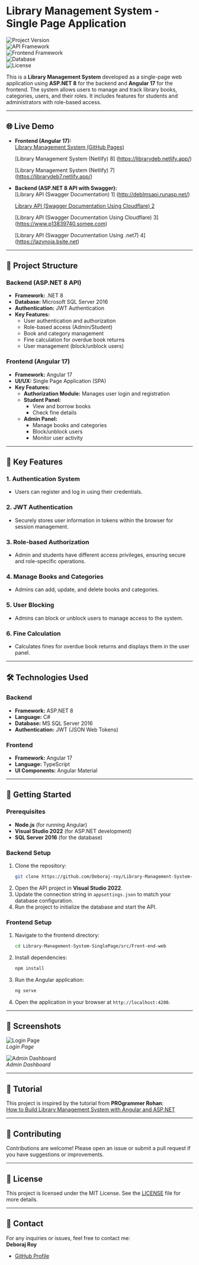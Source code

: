  

# Library Management System - Single Page Application

![Project Version](https://img.shields.io/badge/Version-1.0-blue.svg)  
![API Framework](https://img.shields.io/badge/API-ASP.NET%208.0-blueviolet.svg)  
![Frontend Framework](https://img.shields.io/badge/Frontend-Angular%2017.0-red.svg)  
![Database](https://img.shields.io/badge/Database-MS%20SQL%20Server%202016-green.svg)  
![License](https://img.shields.io/badge/License-MIT-brightgreen.svg)

This is a **Library Management System** developed as a single-page web application using **ASP.NET 8** for the backend and **Angular 17** for the frontend. The system allows users to manage and track library books, categories, users, and their roles. It includes features for students and administrators with role-based access.

---

## 🌐 **Live Demo**  

- **Frontend (Angular 17):**  
  [Library Management System (GitHub Pages)](https://deboraj-roy.github.io/Library-Management-System-SinglePage/) 
  
  [Library Management System (Netlify) 8]
  (https://librarydeb.netlify.app/)
  
  [Library Management System (Netlify) 7]
  (https://librarydeb7.netlify.app/)
  

- **Backend (ASP.NET 8 API with Swagger):**  
  [Library API (Swagger Documentation) 1]
  (http://deblmsapi.runasp.net/)

  [Library API (Swagger Documentation Using Cloudflare) 2](https://green-breeze-a7aa.mrouf7353.workers.dev/)
  
  [Library API (Swagger Documentation Using Cloudflare) 3]
  (https://www.p13839740.somee.com)

  [Library API (Swagger Documentation Using .net7) 4]
  (https://lazynoja.bsite.net)
---

## 📂 **Project Structure**  

### Backend (ASP.NET 8 API)  
- **Framework:** .NET 8  
- **Database:** Microsoft SQL Server 2016  
- **Authentication:** JWT Authentication  
- **Key Features:**  
  - User authentication and authorization  
  - Role-based access (Admin/Student)  
  - Book and category management  
  - Fine calculation for overdue book returns  
  - User management (block/unblock users)  

### Frontend (Angular 17)  
- **Framework:** Angular 17  
- **UI/UX:** Single Page Application (SPA)  
- **Key Features:**  
  - **Authorization Module:** Manages user login and registration  
  - **Student Panel:**  
    - View and borrow books  
    - Check fine details  
  - **Admin Panel:**  
    - Manage books and categories  
    - Block/unblock users  
    - Monitor user activity  

---

## 🔑 **Key Features**  

### 1. **Authentication System**  
- Users can register and log in using their credentials.  

### 2. **JWT Authentication**  
- Securely stores user information in tokens within the browser for session management.  

### 3. **Role-based Authorization**  
- Admin and students have different access privileges, ensuring secure and role-specific operations.  

### 4. **Manage Books and Categories**  
- Admins can add, update, and delete books and categories.  

### 5. **User Blocking**  
- Admins can block or unblock users to manage access to the system.  

### 6. **Fine Calculation**  
- Calculates fines for overdue book returns and displays them in the user panel.

---

## 🛠️ **Technologies Used**  

### Backend  
- **Framework:** ASP.NET 8  
- **Language:** C#  
- **Database:** MS SQL Server 2016  
- **Authentication:** JWT (JSON Web Tokens)

### Frontend  
- **Framework:** Angular 17  
- **Language:** TypeScript  
- **UI Components:** Angular Material  

---

## 🚀 **Getting Started**  

### Prerequisites  
- **Node.js** (for running Angular)  
- **Visual Studio 2022** (for ASP.NET development)  
- **SQL Server 2016** (for the database)

### Backend Setup  
1. Clone the repository:  
   ```bash
   git clone https://github.com/Deboraj-roy/Library-Management-System-SinglePage.git
   ```
2. Open the API project in **Visual Studio 2022**.  
3. Update the connection string in `appsettings.json` to match your database configuration.  
4. Run the project to initialize the database and start the API.

### Frontend Setup  
1. Navigate to the frontend directory:  
   ```bash
   cd Library-Management-System-SinglePage/src/Front-end-web
   ```
2. Install dependencies:  
   ```bash
   npm install
   ```
3. Run the Angular application:  
   ```bash
   ng serve
   ```
4. Open the application in your browser at `http://localhost:4200`.

---

## 🌟 **Screenshots**  
![Login Page](https://i.ibb.co.com/FJzjcLs/image.png/800x400?text=Login+Page)  
*Login Page*  

![Admin Dashboard](https://i.ibb.co.com/jkYnkGX/image.png/800x400?text=Admin+Dashboard)  
*Admin Dashboard*  

---

## 📖 **Tutorial**  

This project is inspired by the tutorial from **PROgrammer Rohan**:  
[How to Build Library Management System with Angular and ASP.NET](https://www.youtube.com/watch?v=kCaeIpvzEiM)

---

## 🤝 **Contributing**  

Contributions are welcome! Please open an issue or submit a pull request if you have suggestions or improvements.

---

## 📄 **License**  

This project is licensed under the MIT License. See the [LICENSE](LICENSE) file for more details.

---

## 📧 **Contact**  

For any inquiries or issues, feel free to contact me:  
**Deboraj Roy**  
- [GitHub Profile](https://github.com/Deboraj-roy)  
 
